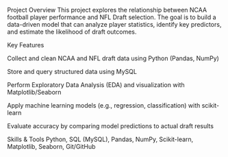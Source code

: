 Project Overview
This project explores the relationship between NCAA football player performance and NFL Draft selection. The goal is to build a data-driven model that can analyze player statistics, identify key predictors, and estimate the likelihood of draft outcomes.

Key Features

Collect and clean NCAA and NFL draft data using Python (Pandas, NumPy)

Store and query structured data using MySQL

Perform Exploratory Data Analysis (EDA) and visualization with Matplotlib/Seaborn

Apply machine learning models (e.g., regression, classification) with scikit-learn

Evaluate accuracy by comparing model predictions to actual draft results

Skills & Tools
Python, SQL (MySQL), Pandas, NumPy, Scikit-learn, Matplotlib, Seaborn, Git/GitHub